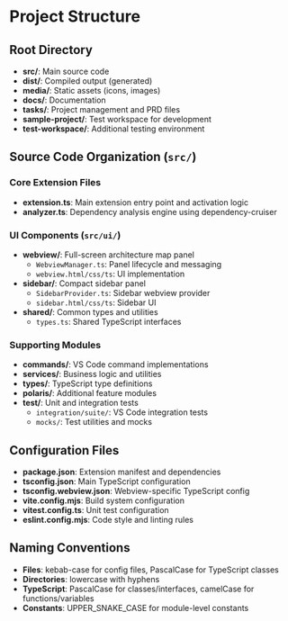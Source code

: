 # Project Structure

## Root Directory

- **src/**: Main source code
- **dist/**: Compiled output (generated)
- **media/**: Static assets (icons, images)
- **docs/**: Documentation
- **tasks/**: Project management and PRD files
- **sample-project/**: Test workspace for development
- **test-workspace/**: Additional testing environment

## Source Code Organization (`src/`)

### Core Extension Files
- **extension.ts**: Main extension entry point and activation logic
- **analyzer.ts**: Dependency analysis engine using dependency-cruiser

### UI Components (`src/ui/`)
- **webview/**: Full-screen architecture map panel
  - `WebviewManager.ts`: Panel lifecycle and messaging
  - `webview.html/css/ts`: UI implementation
- **sidebar/**: Compact sidebar panel
  - `SidebarProvider.ts`: Sidebar webview provider
  - `sidebar.html/css/ts`: Sidebar UI
- **shared/**: Common types and utilities
  - `types.ts`: Shared TypeScript interfaces

### Supporting Modules
- **commands/**: VS Code command implementations
- **services/**: Business logic and utilities
- **types/**: TypeScript type definitions
- **polaris/**: Additional feature modules
- **test/**: Unit and integration tests
  - `integration/suite/`: VS Code integration tests
  - `mocks/`: Test utilities and mocks

## Configuration Files

- **package.json**: Extension manifest and dependencies
- **tsconfig.json**: Main TypeScript configuration
- **tsconfig.webview.json**: Webview-specific TypeScript config
- **vite.config.mjs**: Build system configuration
- **vitest.config.ts**: Unit test configuration
- **eslint.config.mjs**: Code style and linting rules

## Naming Conventions

- **Files**: kebab-case for config files, PascalCase for TypeScript classes
- **Directories**: lowercase with hyphens
- **TypeScript**: PascalCase for classes/interfaces, camelCase for functions/variables
- **Constants**: UPPER_SNAKE_CASE for module-level constants